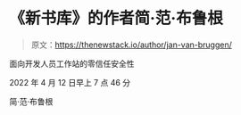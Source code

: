 # 《新书库》的作者简·范·布鲁根

> 原文：<https://thenewstack.io/author/jan-van-bruggen/>

面向开发人员工作站的零信任安全性

2022 年 4 月 12 日早上 7 点 46 分

简·范·布鲁根